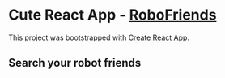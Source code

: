 # Cute React App - <a role="link" target="_blank" rel="noopener noreferrer" href="https://ycleo.github.io/robofriends/">RoboFriends</a>

This project was bootstrapped with [Create React App](https://github.com/facebook/create-react-app).

## Search your robot friends
